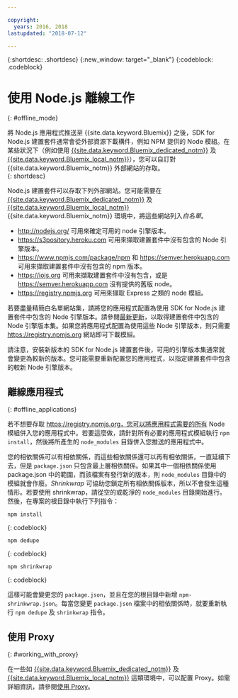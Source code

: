 ```yaml
---

copyright:
  years: 2016, 2018
lastupdated: "2018-07-12"

---
```


{:shortdesc: .shortdesc}
{:new_window: target="_blank"}
{:codeblock: .codeblock}


# 使用 Node.js 離線工作
{: #offline_mode}

將 Node.js 應用程式推送至 {{site.data.keyword.Bluemix}} 之後，SDK for Node.js 建置套件通常會從外部資源下載構件，例如 NPM 提供的 Node 模組。在某些狀況下（例如使用 [{{site.data.keyword.Bluemix_dedicated_notm}}](/docs/dedicated/index.html#dedicated) 及
[{{site.data.keyword.Bluemix_local_notm}}](/docs/local/index.html#local)），您可以自訂對 {{site.data.keyword.Bluemix_notm}} 外部網站的存取。  
{: shortdesc}

Node.js 建置套件可以存取下列外部網站。您可能需要在 [{{site.data.keyword.Bluemix_dedicated_notm}}](/docs/dedicated/index.html#dedicated) 及
[{{site.data.keyword.Bluemix_local_notm}}](/docs/local/index.html#local) {{site.data.keyword.Bluemix_notm}} 環境中，將這些網站列入*白名單*。

* http://nodejs.org/ 可用來確定可用的 node 引擎版本。
* https://s3pository.heroku.com 可用來擷取建置套件中沒有包含的 Node 引擎版本。
*  https://www.npmjs.com/package/npm 和 https://semver.herokuapp.com 可用來擷取建置套件中沒有包含的 npm 版本。
* https://iojs.org 可用來擷取建置套件中沒有包含，或是 https://semver.herokuapp.com 沒有提供的舊版 node。
* https://registry.npmjs.org 可用來擷取 Express 之類的 node 模組。

若要盡量精簡白名單網站集，請將您的應用程式配置為使用 SDK for Node.js 建置套件中包含的 Node 引擎版本。請參閱[最新更新](./updates.html)，以取得建置套件中包含的 Node 引擎版本集。如果您將應用程式配置為使用這些 Node 引擎版本，則只需要 https://registry.npmjs.org 網站即可下載模組。

請注意，安裝新版本的 SDK for Node.js 建置套件後，可用的引擎版本集通常就會變更為較新的版本。您可能需要重新配置您的應用程式，以指定建置套件中包含的較新 Node 引擎版本。


## 離線應用程式
{: #offline_applications}

若不想要存取 https://registry.npmjs.org，您可以將應用程式需要的所有 Node 模組併入您的應用程式中。若要這麼做，請針對所有必要的應用程式模組執行 `npm install`，然後將所產生的 `node_modules` 目錄併入您推送的應用程式中。

您的相依關係可以有相依關係，而這些相依關係還可以再有相依關係，一直延續下去，但是 `package.json` 只包含最上層相依關係。如果其中一個相依關係使用 package.json 中的範圍，而該檔案有發行新的版本，則 `node_modules` 目錄中的模組就會作廢。*Shrinkwrap* 可協助您鎖定所有相依關係版本，所以不會發生這種情形。若要使用 shrinkwrap，請從空的或乾淨的 `node_modules` 目錄開始進行。然後，在專案的根目錄中執行下列指令：

```
npm install
```
{: codeblock}

```
npm dedupe
```
{: codeblock}

```
npm shrinkwrap
```
{: codeblock}

這樣可能會變更您的 `package.json`，並且在您的根目錄中新增 `npm-shrinkwrap.json`。每當您變更 `package.json` 檔案中的相依關係時，就要重新執行 `npm dedupe` 及 `shrinkwrap` 指令。

## 使用 Proxy
{: #working_with_proxy}

在一些如 [{{site.data.keyword.Bluemix_dedicated_notm}}](/docs/dedicated/index.html#dedicated) 及 [{{site.data.keyword.Bluemix_local_notm}}](/docs/local/index.html#local) 這類環境中，可以配置 Proxy。如需詳細資訊，請參閱[使用 Proxy](/docs/manageapps/workingWithProxy.html)。
